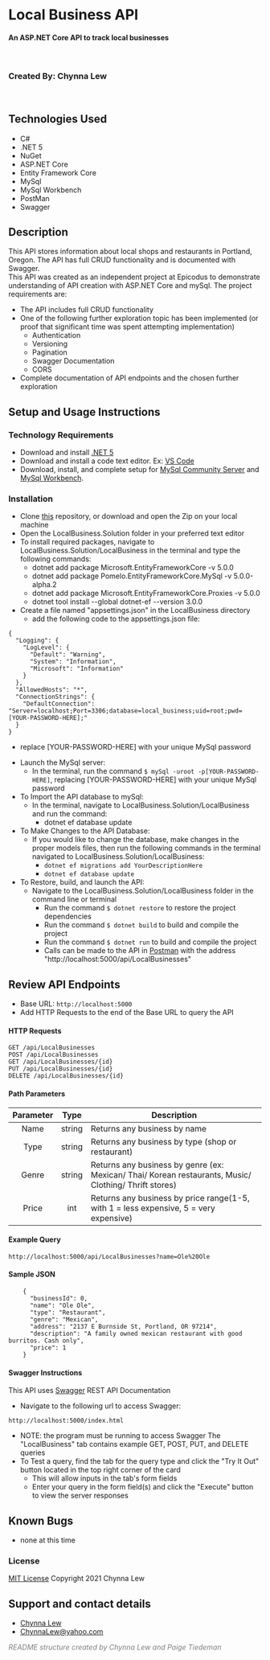 # Local Business API

#### An ASP.NET Core API to track local businesses
<br>

### Created By: Chynna Lew
<br>

## Technologies Used

* C#
* .NET 5
* NuGet
* ASP.NET Core
* Entity Framework Core
* MySql
* MySql Workbench
* PostMan
* Swagger

## Description

This API stores information about local shops and restaurants in Portland, Oregon.  The API has full CRUD functionality and is documented with Swagger. 
<br> This API was created as an independent project at Epicodus to demonstrate understanding of API creation with ASP.NET Core and mySql. The project requirements are:
- The API includes full CRUD functionality
- One of the following further exploration topic has been implemented (or proof that significant time was spent attempting implementation)
  - Authentication
  - Versioning
  - Pagination
  - Swagger Documentation
  - CORS
- Complete documentation of API endpoints and the chosen further exploration

## Setup and Usage Instructions

### Technology Requirements

* Download and install [.NET 5](https://dotnet.microsoft.com/download/dotnet/5.0)
* Download and install a code text editor. Ex: [VS Code](https://code.visualstudio.com/)
* Download, install, and complete setup for [MySql Community Server](https://dev.mysql.com/downloads/file/?id=484914) and [MySql Workbench](https://dev.mysql.com/downloads/file/?id=484391).

### Installation

* Clone [this](https://github.com/chynnalew/LocalBusiness.Solution) repository, or download and open the Zip on your local machine
* Open the LocalBusiness.Solution folder in your preferred text editor
* To install required packages, navigate to LocalBusiness.Solution/LocalBusiness in the terminal and type the following commands:
  - dotnet add package Microsoft.EntityFrameworkCore -v 5.0.0
  - dotnet add package Pomelo.EntityFrameworkCore.MySql -v 5.0.0-alpha.2
  - dotnet add package Microsoft.EntityFrameworkCore.Proxies -v 5.0.0
  - dotnet tool install --global dotnet-ef --version 3.0.0
* Create a file named "appsettings.json" in the LocalBusiness directory
  - add the following code to the appsettings.json file:
```
{
  "Logging": {
    "LogLevel": {
      "Default": "Warning",
      "System": "Information",
      "Microsoft": "Information"
    }
  },
  "AllowedHosts": "*",
  "ConnectionStrings": {
    "DefaultConnection": "Server=localhost;Port=3306;database=local_business;uid=root;pwd=[YOUR-PASSWORD-HERE];"
  }
}
```
  - replace [YOUR-PASSWORD-HERE] with your unique MySql password
* Launch the MySql server:
  - In the terminal, run the command `$ mySql -uroot -p[YOUR-PASSWORD-HERE]`, replacing [YOUR-PASSWORD-HERE] with your unique MySql password
* To Import the API database to mySql:
  - In the terminal, navigate to LocalBusiness.Solution/LocalBusiness and run the command:
    - dotnet ef database update
* To Make Changes to the API Database:
  - If you would like to change the database, make changes in the proper models files, then run the following commands in the terminal navigated to LocalBusiness.Solution/LocalBusiness:
    - `dotnet ef migrations add YourDescriptionHere`
    - `dotnet ef database update`
* To Restore, build, and launch the API:
  - Navigate to the LocalBusiness.Solution/LocalBusiness folder in the command line or terminal
    - Run the command `$ dotnet restore` to restore the project dependencies
    - Run the command `$ dotnet build` to build and compile the project
    - Run the command `$ dotnet run` to build and compile the project
    - Calls can be made to the API in [Postman](https://www.postman.com/) with the address "http://localhost:5000/api/LocalBusinesses" 

## Review API Endpoints

- Base URL: `http://localhost:5000`
- Add HTTP Requests to the end of the Base URL to query the API

#### HTTP Requests
```
GET /api/LocalBusinesses
POST /api/LocalBusinesses
GET /api/LocalBusinesses/{id}
PUT /api/LocalBusinesses/{id}
DELETE /api/LocalBusinesses/{id}
```
#### Path Parameters
| Parameter | Type | Description |  
| :---: | :---: | --- |
| Name | string | Returns any business by name|  
| Type | string | Returns any business by type (shop or restaurant) |  
| Genre | string | Returns any business by genre (ex: Mexican/ Thai/ Korean restaurants, Music/ Clothing/ Thrift stores)|  
| Price | int | Returns any business by price range(1-5, with 1 = less expensive, 5 = very expensive) |     

#### Example Query
```
http://localhost:5000/api/LocalBusinesses?name=Ole%20Ole
```

#### Sample JSON
```
    {
      "businessId": 0,
      "name": "Ole Ole",
      "type": "Restaurant",
      "genre": "Mexican",
      "address": "2137 E Burnside St, Portland, OR 97214",
      "description": "A family owned mexican restaurant with good burritos. Cash only",
      "price": 1
    }
```

#### Swagger Instructions
This API uses [Swagger](https://swagger.io/tools/swagger-ui/) REST API Documentation
- Navigate to the following url to access Swagger:
```
http://localhost:5000/index.html
```
  - NOTE: the program must be running to access Swagger
The "LocalBusiness" tab contains example GET, POST, PUT, and DELETE queries
- To Test a query, find the tab for the query type and click the "Try It Out" button located in the top right corner of the card
  - This will allow inputs in the tab's form fields
  - Enter your query in the form field(s) and click the "Execute" button to view the server responses

## Known Bugs

* none at this time

### License

[MIT License](https://opensource.org/licenses/MIT)
Copyright 2021 Chynna Lew
<br>

## Support and contact details

* [Chynna Lew](github.com/chynnalew) 
* <ChynnaLew@yahoo.com>

<em style="color:grey">README structure created by Chynna Lew and Paige Tiedeman</em>
